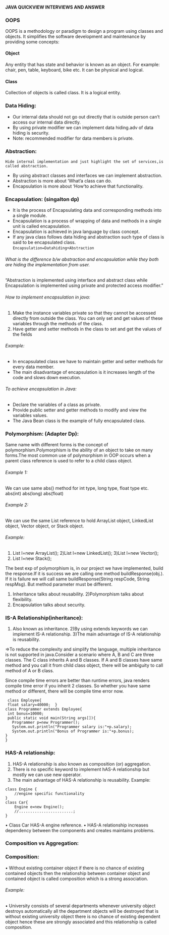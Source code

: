 #### JAVA QUICKVIEW INTERVIEWS AND ANSWER 
### OOPS
OOPS is a methodology or paradigm to design a program using classes and objects. It simplifies the software development and maintenance by providing some concepts:

#### Object 
Any entity that has state and behavior is known as an object. For example: chair, pen, table, keyboard, bike etc. It can be physical and logical.
#### Class
Collection of objects is called class. It is a logical entity.

### Data Hiding: 
- Our internal data should not go out directly that is outside person can’t access our internal data directly.
- By using private modifier we can implement data hiding.adv of data hiding is security.
- Note: recommended modifier for data members is private.

### Abstraction: 
	Hide internal implementation and just highlight the set of services,is called abstraction.
-  By using abstract classes and interfaces we can implement abstraction.
 - Abstraction is more about ‘What‘a class can do.
 - Encapsulation is more about ‘How‘to achieve that functionality.


### Encapsulation: (singalton dp)
- It is the process of Encapsulating data and corresponding methods into a single module.
- Encapsulation is a process of wrapping of data and methods in a single unit is called encapsulation.
- Encapsulation is achieved in java language by class concept.
- If any java class follows data hiding and abstraction such type of class is said to be encapsulated class.   
         ```Encapsulation=Datahiding+Abstraction ```

###### What is the difference b/w abstraction and encapsulation while they both are hiding the implementation from user.
“Abstraction is implemented using interface and abstract class while Encapsulation is implemented using private and protected access modifier.”
###### How to implement encapsulation in java:
1) Make the instance variables private so that they cannot be accessed directly from outside the class. You can only set and get values of these variables through the methods of the class.
2) Have getter and setter methods in the class to set and get the values of the fields
###### Example:
- 	In encapsulated class we have to maintain getter and setter methods for every data member.
- The main disadvantage of encapsulation is it increases length of the code and slows down execution.
###### To achieve encapsulation in Java: 
- Declare the variables of a class as private.
- Provide public setter and getter methods to modify and view the variables values.
- The Java Bean class is the example of fully encapsulated class.

### Polymorphism: (Adapter Dp):
Same name with different forms is the concept of polymorphism.Polymorphism is the ability of an object to take on many forms.The most common use of polymorphism in OOP occurs when a parent class reference is used to refer to a child class object.

###### Example 1:
We can use same abs() method for int type, long type, float type etc.
abs(int)   abs(long)    abs(float)
###### Example 2: 
We can use the same List reference to hold ArrayList object, LinkedList object, Vector object, or Stack object.
###### Example:

1)	List l=new ArrayList();
2)List l=new LinkedList();
3)List l=new Vector();
4) List l=new Stack();

The best exp  of polymorphism is, in our project we have implemented, build the response.If it is success we are calling one method buildResponse(obj.). If it is failure we will call same buildResponse(String respCode, String respMsg). But method parameter must be different.

 
1)	Inheritance talks about reusability.
2)Polymorphism talks about flexibility.
3)	Encapsulation talks about security.

### IS-A Relationship(inheritance):
1)	Also known as inheritance.
2)By using extends keywords we can implement IS-A relationship.
3)The main advantage of IS-A relationship is reusability.

=>To reduce the complexity and simplify the language, multiple inheritance is not supported in java.Consider a scenario where A, B and C are three classes. The C class inherits A and B classes. If A and B classes have same method and you call it from child class object, there will be ambiguity to call method of A or B class.

Since compile time errors are better than runtime errors, java renders compile time error if you inherit 2 classes. So whether you have same method or different, there will be compile time error now.
```
 class Employee{  
 float salary=40000;  }  
class Programmer extends Employee{  
 int bonus=10000;  
 public static void main(String args[]){  
   Programmer p=new Programmer();  
   System.out.println("Programmer salary is:"+p.salary);  
   System.out.println("Bonus of Programmer is:"+p.bonus);  
}
} 
```

### HAS-A relationship:
1)	HAS-A relationship is also known as composition (or) aggregation.
2)	There is no specific keyword to implement hAS-A relationship but mostly we can use new operator.
3)	The main advantage of HAS-A relationship is reusability.
Example:
```
class Engine {
	//engine specific functionality
}
class Car{
	Engine e=new Engine();
	//........................;
}
```
•	Class Car HAS-A engine reference.
•	HAS-A relationship increases dependency between the components and creates maintains problems.

### Composition vs Aggregation:
### Composition:
•	Without existing container object if there is no chance of existing contained objects then the relationship between container object and contained object is called composition which is a strong association.
###### Example:
•	University consists of several departments whenever university object destroys automatically all the department objects will be destroyed that is without existing university object there is no chance of existing dependent object hence these are strongly associated and this relationship is called composition.
